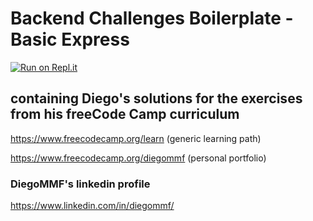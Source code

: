 # Backend Challenges Boilerplate - Basic Express
[![Run on Repl.it](https://repl.it/badge/github/freeCodeCamp/boilerplate-express)](https://repl.it/github/freeCodeCamp/boilerplate-express)

## containing Diego's solutions for the exercises from his freeCode Camp curriculum

https://www.freecodecamp.org/learn (generic learning path)

https://www.freecodecamp.org/diegommf (personal portfolio)

### DiegoMMF's linkedin profile
https://www.linkedin.com/in/diegommf/